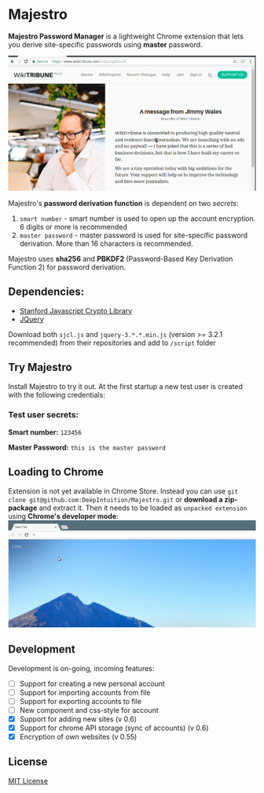# Majestro
__Majestro Password Manager__ is a lightweight Chrome extension that lets you derive site-specific passwords using __master__ password. 

![](Majestro_usage.gif)

Majestro's __password derivation function__ is dependent on two *secrets*: 

1. ```smart number``` - smart number is used to open up the account encryption. 6 digits or more is recommended
2. ```master password``` - master password is used for site-specific password derivation. More than 16 characters is recommended.

Majestro uses __sha256__ and __PBKDF2__ (Password-Based Key Derivation Function 2) for password derivation.
## Dependencies: 
* [Stanford Javascript Crypto Library](https://github.com/bitwiseshiftleft/sjcl)
* [JQuery](https://jquery.com/download/) 

Download both ```sjcl.js``` and ```jquery-3.*.*.min.js``` (version >= 3.2.1 recommended) from their repositories and add to ```/script``` folder
## Try Majestro
Install Majestro to try it out. At the first startup a new test user is created with the following credentials:

### Test user secrets:
__Smart number:__ ```123456```

__Master Password:__ ```this is the master password```  

## Loading to Chrome
Extension is not yet available in Chrome Store. 
Instead you can use ```git clone git@github.com:DeepIntuition/Majestro.git``` or __download a zip-package__ and extract it. Then it needs to be loaded as `unpacked extension` using __Chrome's developer mode__:
![](majestro_load_chrome.gif)

## Development
Development is on-going, incoming features:
- [ ] Support for creating a new personal account
- [ ] Support for importing accounts from file 
- [ ] Support for exporting accounts to file
- [ ] New component and css-style for account
- [x] Support for adding new sites (v 0.6)
- [x] Support for chrome API storage (sync of accounts) (v 0.6)
- [x] Encryption of own websites (v 0.55)

## License
[MIT License](https://opensource.org/licenses/MIT)
